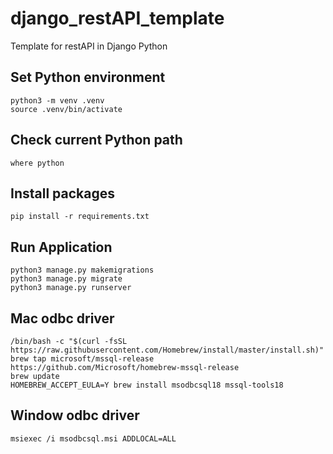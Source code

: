 # django_restAPI_template

Template for restAPI in Django Python

## Set Python environment

```
python3 -m venv .venv
source .venv/bin/activate
```

## Check current Python path

```
where python
```

## Install packages

```
pip install -r requirements.txt
```

## Run Application

```
python3 manage.py makemigrations
python3 manage.py migrate
python3 manage.py runserver
```

## Mac odbc driver

```
/bin/bash -c "$(curl -fsSL https://raw.githubusercontent.com/Homebrew/install/master/install.sh)"
brew tap microsoft/mssql-release https://github.com/Microsoft/homebrew-mssql-release
brew update
HOMEBREW_ACCEPT_EULA=Y brew install msodbcsql18 mssql-tools18
```

## Window odbc driver

```
msiexec /i msodbcsql.msi ADDLOCAL=ALL
```
